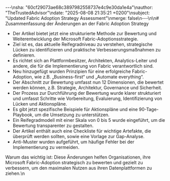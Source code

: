 ---\nsha: "60cf29073ae68c3897982558737e4c9e30da1e4a"\nauthor: "TheTrustedAdvisor"\ndate: "2025-08-08 21:35:21 +0200"\nsubject: "Updated Fabric Adoption Strategy Assessment"\nmerge: false\n---\n\n# Zusammenfassung der Änderungen an der Fabric Adoption Strategy

- Der Artikel bietet jetzt eine strukturierte Methode zur Bewertung und Weiterentwicklung der Microsoft Fabric-Adoptionsstrategie.
- Ziel ist es, das aktuelle Reifegradniveau zu verstehen, strategische Lücken zu identifizieren und praktische Verbesserungsmaßnahmen zu definieren.
- Es richtet sich an Plattformbesitzer, Architekten, Analytics-Leiter und andere, die für die Implementierung von Fabric verantwortlich sind.
- Neu hinzugefügt wurden Prinzipien für eine erfolgreiche Fabric-Adoption, wie z.B. „Business-first“ und „Automate everything“.
- Der Abschnitt zur Bewertung umfasst nun 12 Dimensionen, die bewertet werden können, z.B. Strategie, Architektur, Governance und Sicherheit.
- Der Prozess zur Durchführung der Bewertung wurde klarer strukturiert und umfasst Schritte wie Vorbereitung, Evaluierung, Identifizierung von Lücken und Aktionspläne.
- Es gibt jetzt spezifische Beispiele für Aktionspläne und eine 90-Tage-Playbook, um die Umsetzung zu unterstützen.
- Ein Reifegradmodell mit einer Skala von 0 bis 5 wurde eingeführt, um die Bewertung transparenter zu gestalten.
- Der Artikel enthält auch eine Checkliste für wichtige Artefakte, die überprüft werden sollten, sowie eine Vorlage zur Gap-Analyse.
- Anti-Muster wurden aufgeführt, um häufige Fehler bei der Implementierung zu vermeiden.

Warum das wichtig ist: Diese Änderungen helfen Organisationen, ihre Microsoft Fabric-Adoption strategisch zu bewerten und gezielt zu verbessern, um den maximalen Nutzen aus ihren Datenplattformen zu ziehen.\n
